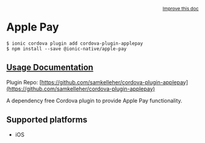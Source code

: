<a style="float:right;font-size:12px;" href="http://github.com/ionic-team/ionic-native/edit/master/src/@ionic-native/plugins/apple-pay/index.ts#L92">
  Improve this doc
</a>

# Apple Pay

```
$ ionic cordova plugin add cordova-plugin-applepay
$ npm install --save @ionic-native/apple-pay
```

## [Usage Documentation](https://ionicframework.com/docs/native/apple-pay/)

Plugin Repo: [https://github.com/samkelleher/cordova-plugin-applepay](https://github.com/samkelleher/cordova-plugin-applepay)

A dependency free Cordova plugin to provide Apple Pay functionality.

## Supported platforms
- iOS



